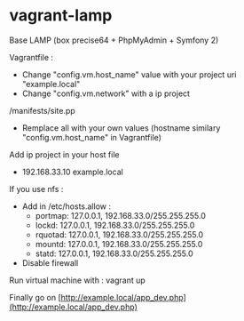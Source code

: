 vagrant-lamp
============

Base LAMP (box precise64 +  PhpMyAdmin + Symfony 2)

Vagrantfile :
*   Change "config.vm.host_name" value with your project uri "example.local"
*   Change "config.vm.network" with a ip project

/manifests/site.pp
*   Remplace all with your own values (hostname similary "config.vm.host_name" in Vagrantfile)

Add ip project in your host file
*	192.168.33.10 example.local

If you use nfs : 
*	Add in /etc/hosts.allow :
	*	portmap: 127.0.0.1, 192.168.33.0/255.255.255.0
	*	lockd: 127.0.0.1, 192.168.33.0/255.255.255.0
	*	rquotad: 127.0.0.1, 192.168.33.0/255.255.255.0
	*	mountd: 127.0.0.1, 192.168.33.0/255.255.255.0
	*	statd: 127.0.0.1, 192.168.33.0/255.255.255.0
*	Disable firewall

Run virtual machine with : vagrant up

Finally go on [http://example.local/app_dev.php](http://example.local/app_dev.php)